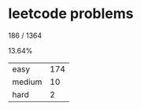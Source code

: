 # leetcode problems

186 / 1364

13.64%

|        |     |
| ------ | --- |
| easy   | 174  |
| medium | 10   |
| hard   | 2   |

